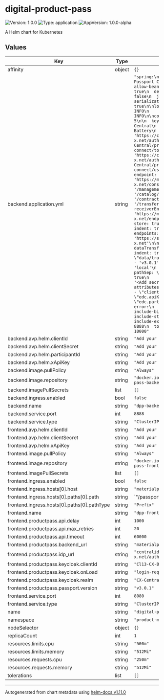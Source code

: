 <!--
  Catena-X - Product Passport Consumer Application
 
  Copyright (c) 2022, 2023 BASF SE, BMW AG, Henkel AG & Co. KGaA
 
  See the NOTICE file(s) distributed with this work for additional
  information regarding copyright ownership.
 
  This program and the accompanying materials are made available under the
  terms of the Apache License, Version 2.0 which is available at
  https://www.apache.org/licenses/LICENSE-2.0.
 
  Unless required by applicable law or agreed to in writing, software
  distributed under the License is distributed on an "AS IS" BASIS
  WITHOUT WARRANTIES OR CONDITIONS OF ANY KIND,
  either express or implied. See the
  License for the specific language govern in permissions and limitations
  under the License.
 
  SPDX-License-Identifier: Apache-2.0
-->

# digital-product-pass

![Version: 1.0.0](https://img.shields.io/badge/Version-1.0.0-informational?style=flat-square) ![Type: application](https://img.shields.io/badge/Type-application-informational?style=flat-square) ![AppVersion: 1.0.0-alpha](https://img.shields.io/badge/AppVersion-1.0.0--alpha-informational?style=flat-square)

A Helm chart for Kubernetes

## Values

| Key | Type | Default | Description |
|-----|------|---------|-------------|
| affinity | object | `{}` |  |
| backend.application.yml | string | `"spring:\n  name: 'Catena-X Product Passport Consumer Backend'\n  main:\n    allow-bean-definition-overriding: true\n  devtools:\n    add-properties: false\n  jackson:\n    serialization:\n      indent_output: true\n\nlogging:\n  level:\n    root: INFO\n    utils: INFO\n\nconfiguration:\n  maxRetries: 5\n\n  keycloak:\n    realm: CX-Central\n    resource: Cl13-CX-Battery\n    tokenUri: 'https://centralidp.dev.demo.catena-x.net/auth/realms/CX-Central/protocol/openid-connect/token'\n    userInfoUri: 'https://centralidp.dev.demo.catena-x.net/auth/realms/CX-Central/protocol/openid-connect/userinfo'\n\n  edc:\n    endpoint: 'https://materialpass.dev.demo.catena-x.net/consumer'\n    management: '/management/v2'\n    catalog: '/catalog/request'\n    negotiation: '/contractnegotiations'\n    transfer: '/transferprocesses'\n    receiverEndpoint: 'https://materialpass.dev.demo.catena-x.net/endpoint'\n\n  process:\n    store: true\n    dir: 'process'\n    indent: true\n    signKey: ''\n\n  endpoints:\n    registryUrl: 'https://semantics.dev.demo.catena-x.net'\n\n  passport:\n    dataTransfer:\n      encrypt: true\n      indent: true\n      dir: \"data/transfer\"\n    versions:\n      - 'v3.0.1'\n\n  vault:\n    type: 'local'\n    file: 'vault.token.yml'\n    pathSep: \".\"\n    prettyPrint: true\n    indent: 2\n    defaultValue: '<Add secret value here>'\n    attributes:\n      - \"client.id\"\n      - \"client.secret\"\n      - \"edc.apiKey\"\n    - \"edc.participantId\"\n\nserver:\n  error:\n    include-message: ALWAYS\n    include-binding-errors: ALWAYS\n    include-stacktrace: ON_PARAM\n    include-exception: false\n  port: 8888\n  tomcat:\n    max-connections: 10000"` |  |
| backend.avp.helm.clientId | string | `"Add your secret here"` |  |
| backend.avp.helm.clientSecret | string | `"Add your secret here"` |  |
| backend.avp.helm.participantId | string | `"Add your secret here"` |  |
| backend.avp.helm.xApiKey | string | `"Add your secret here"` |  |
| backend.image.pullPolicy | string | `"Always"` |  |
| backend.image.repository | string | `"docker.io/tractusx/digital-product-pass-backend"` |  |
| backend.imagePullSecrets | list | `[]` |  |
| backend.ingress.enabled | bool | `false` |  |
| backend.name | string | `"dpp-backend"` |  |
| backend.service.port | int | `8888` |  |
| backend.service.type | string | `"ClusterIP"` |  |
| frontend.avp.helm.clientId | string | `"Add your secret here"` |  |
| frontend.avp.helm.clientSecret | string | `"Add your secret here"` |  |
| frontend.avp.helm.xApiKey | string | `"Add your secret here"` |  |
| frontend.image.pullPolicy | string | `"Always"` |  |
| frontend.image.repository | string | `"docker.io/tractusx/digital-product-pass-frontend"` |  |
| frontend.imagePullSecrets | list | `[]` |  |
| frontend.ingress.enabled | bool | `false` |  |
| frontend.ingress.hosts[0].host | string | `"materialpass.dev.demo.catena-x.net"` |  |
| frontend.ingress.hosts[0].paths[0].path | string | `"/passport(/|$)(.*)"` |  |
| frontend.ingress.hosts[0].paths[0].pathType | string | `"Prefix"` |  |
| frontend.name | string | `"dpp-frontend"` |  |
| frontend.productpass.api.delay | int | `1000` |  |
| frontend.productpass.api.max_retries | int | `20` |  |
| frontend.productpass.api.timeout | int | `60000` |  |
| frontend.productpass.backend_url | string | `"materialpass.dev.demo.catena-x.net"` |  |
| frontend.productpass.idp_url | string | `"centralidp.dev.demo.catena-x.net/auth/"` |  |
| frontend.productpass.keycloak.clientId | string | `"Cl13-CX-Battery"` |  |
| frontend.productpass.keycloak.onLoad | string | `"login-required"` |  |
| frontend.productpass.keycloak.realm | string | `"CX-Central"` |  |
| frontend.productpass.passport.version | string | `"v3.0.1"` |  |
| frontend.service.port | int | `8080` |  |
| frontend.service.type | string | `"ClusterIP"` |  |
| name | string | `"digital-product-pass"` |  |
| namespace | string | `"product-material-pass"` |  |
| nodeSelector | object | `{}` |  |
| replicaCount | int | `1` |  |
| resources.limits.cpu | string | `"500m"` |  |
| resources.limits.memory | string | `"512Mi"` |  |
| resources.requests.cpu | string | `"250m"` |  |
| resources.requests.memory | string | `"512Mi"` |  |
| tolerations | list | `[]` |  |

----------------------------------------------
Autogenerated from chart metadata using [helm-docs v1.11.0](https://github.com/norwoodj/helm-docs/releases/v1.11.0)
